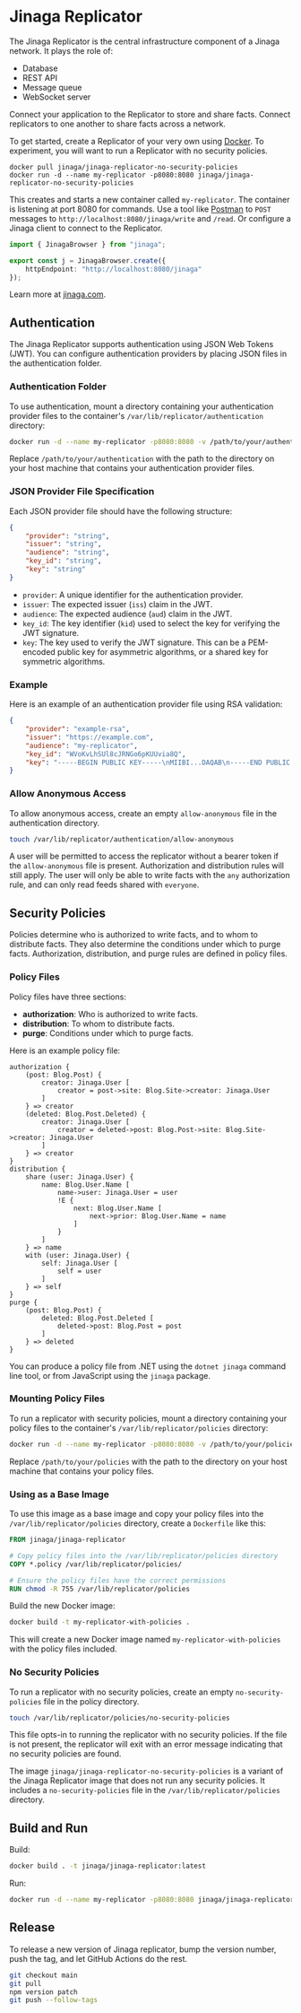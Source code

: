 # Jinaga Replicator

The Jinaga Replicator is the central infrastructure component of a Jinaga network.
It plays the role of:
- Database
- REST API
- Message queue
- WebSocket server

Connect your application to the Replicator to store and share facts.
Connect replicators to one another to share facts across a network.

To get started, create a Replicator of your very own using [Docker](https://www.docker.com/products/docker-desktop/).
To experiment, you will want to run a Replicator with no security policies.

```
docker pull jinaga/jinaga-replicator-no-security-policies
docker run -d --name my-replicator -p8080:8080 jinaga/jinaga-replicator-no-security-policies
```

This creates and starts a new container called `my-replicator`.
The container is listening at port 8080 for commands.
Use a tool like [Postman](https://www.postman.com/) to `POST` messages to `http://localhost:8080/jinaga/write` and `/read`.
Or configure a Jinaga client to connect to the Replicator.

```typescript
import { JinagaBrowser } from "jinaga";

export const j = JinagaBrowser.create({
    httpEndpoint: "http://localhost:8080/jinaga"
});
```

Learn more at [jinaga.com](https://jinaga.com/documents/replicator/).

## Authentication

The Jinaga Replicator supports authentication using JSON Web Tokens (JWT).
You can configure authentication providers by placing JSON files in the authentication folder.

### Authentication Folder

To use authentication, mount a directory containing your authentication provider files to the container's `/var/lib/replicator/authentication` directory:

```bash
docker run -d --name my-replicator -p8080:8080 -v /path/to/your/authentication:/var/lib/replicator/authentication jinaga/jinaga-replicator
```

Replace `/path/to/your/authentication` with the path to the directory on your host machine that contains your authentication provider files.

### JSON Provider File Specification

Each JSON provider file should have the following structure:

```json
{
    "provider": "string",
    "issuer": "string",
    "audience": "string",
    "key_id": "string",
    "key": "string"
}
```

- `provider`: A unique identifier for the authentication provider.
- `issuer`: The expected issuer (`iss`) claim in the JWT.
- `audience`: The expected audience (`aud`) claim in the JWT.
- `key_id`: The key identifier (`kid`) used to select the key for verifying the JWT signature.
- `key`: The key used to verify the JWT signature. This can be a PEM-encoded public key for asymmetric algorithms, or a shared key for symmetric algorithms.

### Example

Here is an example of an authentication provider file using RSA validation:

```json
{
    "provider": "example-rsa",
    "issuer": "https://example.com",
    "audience": "my-replicator",
    "key_id": "WVoKvLhSUl8cJRNGo6pKUUvia8Q",
	"key": "-----BEGIN PUBLIC KEY-----\nMIIBI...DAQAB\n-----END PUBLIC KEY-----"
}
```

### Allow Anonymous Access

To allow anonymous access, create an empty `allow-anonymous` file in the authentication directory.

```bash
touch /var/lib/replicator/authentication/allow-anonymous
```

A user will be permitted to access the replicator without a bearer token if the `allow-anonymous` file is present. Authorization and distribution rules will still apply. The user will only be able to write facts with the `any` authorization rule, and can only read feeds shared with `everyone`.

## Security Policies

Policies determine who is authorized to write facts, and to whom to distribute facts.
They also determine the conditions under which to purge facts.
Authorization, distribution, and purge rules are defined in policy files.

### Policy Files

Policy files have three sections:

- **authorization**: Who is authorized to write facts.
- **distribution**: To whom to distribute facts.
- **purge**: Conditions under which to purge facts.

Here is an example policy file:

```
authorization {
    (post: Blog.Post) {
        creator: Jinaga.User [
            creator = post->site: Blog.Site->creator: Jinaga.User
        ]
    } => creator
    (deleted: Blog.Post.Deleted) {
        creator: Jinaga.User [
            creator = deleted->post: Blog.Post->site: Blog.Site->creator: Jinaga.User
        ]
    } => creator
}
distribution {
    share (user: Jinaga.User) {
        name: Blog.User.Name [
            name->user: Jinaga.User = user
            !E {
                next: Blog.User.Name [
                    next->prior: Blog.User.Name = name
                ]
            }
        ]
    } => name
    with (user: Jinaga.User) {
        self: Jinaga.User [
            self = user
        ]
    } => self
}
purge {
    (post: Blog.Post) {
        deleted: Blog.Post.Deleted [
            deleted->post: Blog.Post = post
        ]
    } => deleted
}
```

You can produce a policy file from .NET using the `dotnet jinaga` command line tool, or from JavaScript using the `jinaga` package.

### Mounting Policy Files

To run a replicator with security policies, mount a directory containing your policy files to the container's `/var/lib/replicator/policies` directory:

```bash
docker run -d --name my-replicator -p8080:8080 -v /path/to/your/policies:/var/lib/replicator/policies jinaga/jinaga-replicator
```

Replace `/path/to/your/policies` with the path to the directory on your host machine that contains your policy files.

### Using as a Base Image

To use this image as a base image and copy your policy files into the `/var/lib/replicator/policies` directory, create a `Dockerfile` like this:

```dockerfile
FROM jinaga/jinaga-replicator

# Copy policy files into the /var/lib/replicator/policies directory
COPY *.policy /var/lib/replicator/policies/

# Ensure the policy files have the correct permissions
RUN chmod -R 755 /var/lib/replicator/policies
```

Build the new Docker image:

```bash
docker build -t my-replicator-with-policies .
```

This will create a new Docker image named `my-replicator-with-policies` with the policy files included.

### No Security Policies

To run a replicator with no security policies, create an empty `no-security-policies` file in the policy directory.

```bash
touch /var/lib/replicator/policies/no-security-policies
```

This file opts-in to running the replicator with no security policies.
If the file is not present, the replicator will exit with an error message indicating that no security policies are found.

The image `jinaga/jinaga-replicator-no-security-policies` is a variant of the Jinaga Replicator image that does not run any security policies.
It includes a `no-security-policies` file in the `/var/lib/replicator/policies` directory.

## Build and Run

Build:

```bash
docker build . -t jinaga/jinaga-replicator:latest
```

Run:

```bash
docker run -d --name my-replicator -p8080:8080 jinaga/jinaga-replicator
```

## Release

To release a new version of Jinaga replicator, bump the version number, push the tag, and let GitHub Actions do the rest.

```bash
git checkout main
git pull
npm version patch
git push --follow-tags
```
